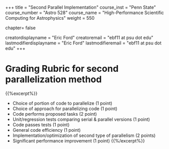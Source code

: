 +++
title = "Second Parallel Implementation"
course_inst = "Penn State"
course_number = "Astro 528"
course_name = "High-Performance Scientific Computing for Astrophysics"
weight = 550

chapter= false

creatordisplayname = "Eric Ford"
creatoremail = "ebf11 at psu dot edu"
lastmodifierdisplayname = "Eric Ford"
lastmodifieremail = "ebf11 at psu dot edu"
+++

# Grading Rubric for second parallelization method
{{%excerpt%}}
- Choice of portion of code to parallelize (1 point)
- Choice of approach for parallelizing code (1 point)
- Code performs proposed tasks (2 point)
- Unit/regression tests comparing serial & parallel versions (1 point)
- Code passes tests (1 point)
- General code efficiency (1 point)
- Implementation/optimization of second type of parallelism (2 points)
- Significant performance improvement (1 point)
{{%/excerpt%}}

